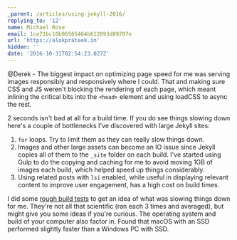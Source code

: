 ```yaml
---
_parent: /articles/using-jekyll-2016/
replying_to: '12'
name: Michael Rose
email: 1ce71bc10b86565464b612093d89707e
url: 'https://alokprateek.in'
hidden: ''
date: '2016-10-31T02:54:23.027Z'
---
```


@Derek - The biggest impact on optimizing page speed for me was serving images
responsibly and responsively where I could. That and making sure CSS and JS
weren't blocking the rendering of each page, which meant inlining the critical
bits into the `<head>` element and using loadCSS to async the rest.

2 seconds isn't bad at all for a build time. If you do see things slowing down
here's a couple of bottlenecks I've discovered with large Jekyll sites:

1. `for` loops. Try to limit them as they can really slow things down.
2. Images and other large assets can become an IO issue since Jekyll copies all
   of them to the `_site` folder on each build. I've started using Gulp to do
   the copying and caching for me to avoid moving 1GB of images each build,
   which helped speed up things considerably.
3. Using related posts with `lsi` enabled, while useful in displaying relevant
   content to improve user engagement, has a high cost on build times.

I did some
[rough build tests](https://github.com/thewhitewulfy/made-mistakes-jekyll/issues/49)
to get an idea of what was slowing things down for me. They're not all that
scientific (ran each 3 times and averaged), but might give you some ideas if
you're curious. The operating system and build of your computer also factor in.
Found that macOS with an SSD performed slightly faster than a Windows PC with
SSD.
